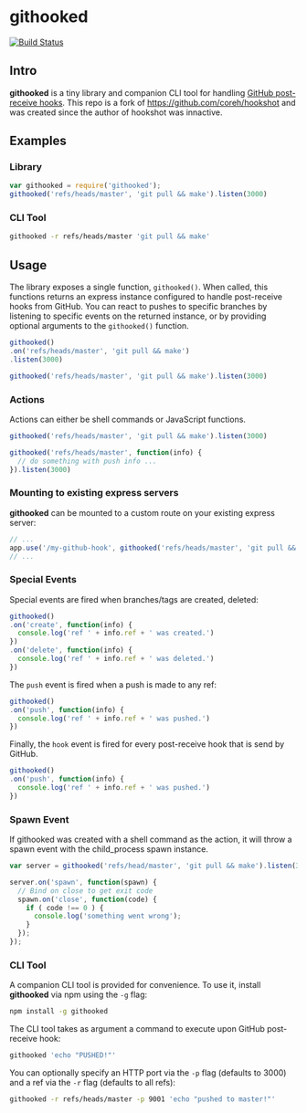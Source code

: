 # githooked

[![Build Status](https://travis-ci.org/ScottONeal/githooked.svg?branch=master)](https://travis-ci.org/ScottONeal/githooked)

## Intro

**githooked** is a tiny library and companion CLI tool for handling [GitHub post-receive hooks](https://help.github.com/articles/post-receive-hooks). This repo is a fork of https://github.com/coreh/hookshot and was created since the author of hookshot was innactive.

## Examples

### Library

```javascript
var githooked = require('githooked');
githooked('refs/heads/master', 'git pull && make').listen(3000)
```

### CLI Tool

```bash
githooked -r refs/heads/master 'git pull && make'
```

## Usage

The library exposes a single function, `githooked()`. When called, this functions returns an express instance configured to handle post-receive hooks from GitHub. You can react to pushes to specific branches by listening to specific events on the returned instance, or by providing optional arguments to the `githooked()` function.

```javascript
githooked()
.on('refs/heads/master', 'git pull && make')
.listen(3000)
```

```javascript
githooked('refs/heads/master', 'git pull && make').listen(3000)
```

### Actions

Actions can either be shell commands or JavaScript functions.

```javascript
githooked('refs/heads/master', 'git pull && make').listen(3000)
```

```javascript
githooked('refs/heads/master', function(info) {
  // do something with push info ...
}).listen(3000)
```

### Mounting to existing express servers

**githooked** can be mounted to a custom route on your existing express server:

```javascript
// ...
app.use('/my-github-hook', githooked('refs/heads/master', 'git pull && make'));
// ...
```

### Special Events

Special events are fired when branches/tags are created, deleted:

```javascript
githooked()
.on('create', function(info) {
  console.log('ref ' + info.ref + ' was created.')
})
.on('delete', function(info) {
  console.log('ref ' + info.ref + ' was deleted.')
})
```

The `push` event is fired when a push is made to any ref:

```javascript
githooked()
.on('push', function(info) {
  console.log('ref ' + info.ref + ' was pushed.')
})
```

Finally, the `hook` event is fired for every post-receive hook that is send by GitHub.

```javascript
githooked()
.on('push', function(info) {
  console.log('ref ' + info.ref + ' was pushed.')
})
```

### Spawn Event

If githooked was created with a shell command as the action, it will throw a spawn event with the child_process spawn instance.

```javascript
var server = githooked('refs/head/master', 'git pull && make').listen(3000);

server.on('spawn', function(spawn) {
  // Bind on close to get exit code
  spawn.on('close', function(code) {
    if ( code !== 0 ) {
      console.log('something went wrong');
    }
  });
});
```

### CLI Tool

A companion CLI tool is provided for convenience. To use it, install **githooked** via npm using the `-g` flag:

```bash
npm install -g githooked
```

The CLI tool takes as argument a command to execute upon GitHub post-receive hook:

```bash
githooked 'echo "PUSHED!"'
```

You can optionally specify an HTTP port via the `-p` flag (defaults to 3000) and a ref via the `-r` flag (defaults to all refs):

```bash
githooked -r refs/heads/master -p 9001 'echo "pushed to master!"'
```
